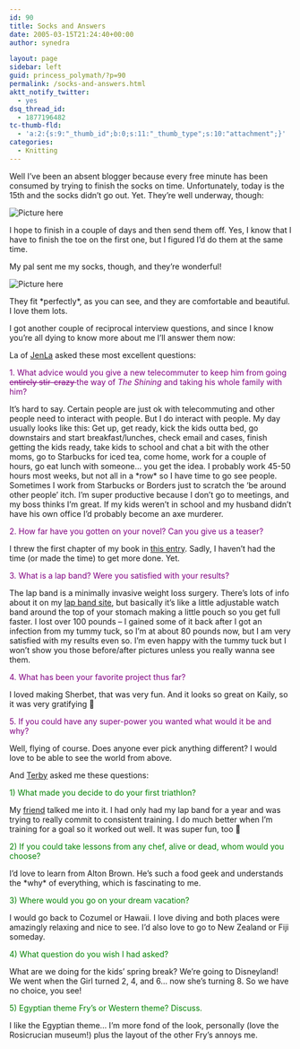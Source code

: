 ```yaml
---
id: 90
title: Socks and Answers
date: 2005-03-15T21:24:40+00:00
author: synedra

layout: page
sidebar: left
guid: princess_polymath/?p=90
permalink: /socks-and-answers.html
aktt_notify_twitter:
  - yes
dsq_thread_id:
  - 1877196482
tc-thumb-fld:
  - 'a:2:{s:9:"_thumb_id";b:0;s:11:"_thumb_type";s:10:"attachment";}'
categories:
  - Knitting
---
```

Well I&#8217;ve been an absent blogger because every free minute has been consumed by trying to finish the socks on time. Unfortunately, today is the 15th and the socks didn&#8217;t go out. Yet. They&#8217;re well underway, though:
  
![Picture here](http://www.perlgoddess.com/blog/images/stripesocks.jpg)
  
I hope to finish in a couple of days and then send them off. Yes, I know that I have to finish the toe on the first one, but I figured I&#8217;d do them at the same time.
  
My pal sent me my socks, though, and they&#8217;re wonderful!
  
![Picture here](http://www.perlgoddess.com/blog/images/palsocks.jpg)
  
They fit \*perfectly\*, as you can see, and they are comfortable and beautiful. I love them lots.
  
I got another couple of reciprocal interview questions, and since I know you&#8217;re all dying to know more about me I&#8217;ll answer them now:
  
La of [JenLa](http://knottygirls.com/jenlablog/index.php) asked these most excellent questions:
  
<font color="purple">1. What advice would you give a new telecommuter to keep him from going <del>entirely stir-crazy </del>the way of <em>The Shining </em>and taking his whole family with him?</font>
  
It&#8217;s hard to say. Certain people are just ok with telecommuting and other people need to interact with people. But I do interact with people. My day usually looks like this: Get up, get ready, kick the kids outta bed, go downstairs and start breakfast/lunches, check email and cases, finish getting the kids ready, take kids to school and chat a bit with the other moms, go to Starbucks for iced tea, come home, work for a couple of hours, go eat lunch with someone&#8230; you get the idea. I probably work 45-50 hours most weeks, but not all in a \*row\* so I have time to go see people. Sometimes I work from Starbucks or Borders just to scratch the &#8216;be around other people&#8217; itch. I&#8217;m super productive because I don&#8217;t go to meetings, and my boss thinks I&#8217;m great. If my kids weren&#8217;t in school and my husband didn&#8217;t have his own office I&#8217;d probably become an axe murderer.
  
<font color= purple >2. How far have you gotten on your novel? Can you give us a teaser?</font>
  
I threw the first chapter of my book in [this entry](http://www.perlgoddess.com/blog/archives/2005/01/books.html). Sadly, I haven&#8217;t had the time (or made the time) to get more done. Yet.
  
<font color= purple >3. What is a lap band? Were you satisfied with your results?</font>
  
The lap band is a minimally invasive weight loss surgery. There&#8217;s lots of info about it on my [lap band site](http://www.rawbw.com/~kirsten/), but basically it&#8217;s like a little adjustable watch band around the top of your stomach making a little pouch so you get full faster. I lost over 100 pounds &#8211; I gained some of it back after I got an infection from my tummy tuck, so I&#8217;m at about 80 pounds now, but I am very satisfied with my results even so. I&#8217;m even happy with the tummy tuck but I won&#8217;t show you those before/after pictures unless you really wanna see them.
  
<font color= purple >4. What has been your favorite project thus far?</font>
  
I loved making Sherbet, that was very fun. And it looks so great on Kaily, so it was very gratifying 🙂
  
<font color= purple >5. If you could have any super-power you wanted what would it be and why?</font>
  
Well, flying of course. Does anyone ever pick anything different? I would love to be able to see the world from above.
  
And [Terby](http://www.terbyknits.blogspot.com/) asked me these questions:
  
<font color="green">1) What made you decide to do your first triathlon?</font>
  
My [friend](http://www.bumblebeefitness.com) talked me into it. I had only had my lap band for a year and was trying to really commit to consistent training. I do much better when I&#8217;m training for a goal so it worked out well. It was super fun, too 🙂
  
<font color="green">2) If you could take lessons from any chef, alive or dead, whom would you choose?</font>
  
I&#8217;d love to learn from Alton Brown. He&#8217;s such a food geek and understands the \*why\* of everything, which is fascinating to me.
  
<font color="green">3) Where would you go on your dream vacation?</font>
  
I would go back to Cozumel or Hawaii. I love diving and both places were amazingly relaxing and nice to see. I&#8217;d also love to go to New Zealand or Fiji someday.
  
<font color="green">4) What question do you wish I had asked?</font>
  
What are we doing for the kids&#8217; spring break? We&#8217;re going to Disneyland! We went when the Girl turned 2, 4, and 6&#8230; now she&#8217;s turning 8. So we have no choice, you see!
  
<font color="green">5) Egyptian theme Fry&#8217;s or Western theme? Discuss.</font>
  
I like the Egyptian theme&#8230; I&#8217;m more fond of the look, personally (love the Rosicrucian museum!) plus the layout of the other Fry&#8217;s annoys me.